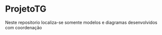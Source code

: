 # ProjetoTG
Neste repositorio localiza-se somente modelos e diagramas desenvolvidos com coordenação
